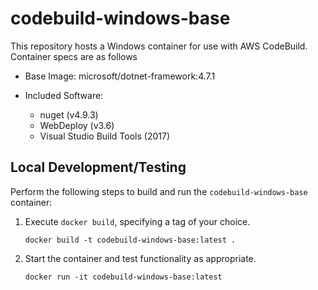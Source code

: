 # codebuild-windows-base

This repository hosts a Windows container for use with AWS CodeBuild.  Container specs are as follows

* Base Image: microsoft/dotnet-framework:4.7.1

* Included Software:
  * nuget (v4.9.3)
  * WebDeploy (v3.6)
  * Visual Studio Build Tools (2017)

## Local Development/Testing

Perform the following steps to build and run the `codebuild-windows-base` container:

1. Execute `docker build`, specifying a tag of your choice.

    ```language=bash
    docker build -t codebuild-windows-base:latest .
    ```
1. Start the container and test functionality as appropriate.
    ```language=bash
    docker run -it codebuild-windows-base:latest
    ```
